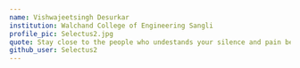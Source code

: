 ```yaml
---
name: Vishwajeetsingh Desurkar
institution: Walchand College of Engineering Sangli
profile_pic: Selectus2.jpg
quote: Stay close to the people who undestands your silence and pain behind your smile. 
github_user: Selectus2
---
```


